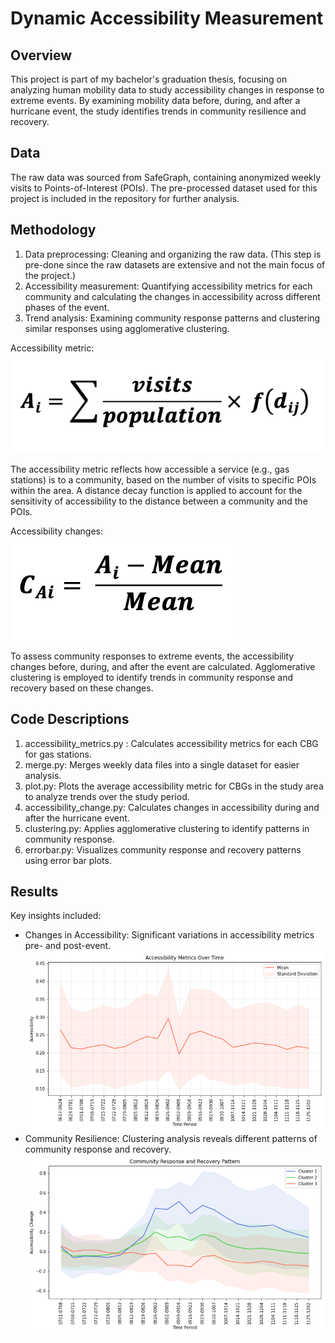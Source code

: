 # Dynamic Accessibility Measurement

## Overview
This project is part of my bachelor's graduation thesis, focusing on analyzing human mobility data to study accessibility changes in response to extreme events. By examining mobility data before, during, and after a hurricane event, the study identifies trends in community resilience and recovery. 

## Data
The raw data was sourced from SafeGraph, containing anonymized weekly visits to Points-of-Interest (POIs). The pre-processed dataset used for this project is included in the repository for further analysis.

## Methodology

1. Data preprocessing: Cleaning and organizing the raw data. (This step is pre-done since the raw datasets are extensive and not the main focus of the project.)
2. Accessibility measurement: Quantifying accessibility metrics for each community and calculating the changes in accessibility across different phases of the event.
3. Trend analysis: Examining community response patterns and clustering similar responses using agglomerative clustering.

Accessibility metric: ![Equation to calculate accessibility of a census block group](images/accessibility_metrics.png)

The accessibility metric reflects how accessible a service (e.g., gas stations) is to a community, based on the number of visits to specific POIs within the area. A distance decay function is applied to account for the sensitivity of accessibility to the distance between a community and the POIs.

Accessibility changes: ![Equation to calculate the changes in accessibility](images/accessibility_changes.png) 

To assess community responses to extreme events, the accessibility changes before, during, and after the event are calculated. Agglomerative clustering is employed to identify trends in community response and recovery based on these changes.

## Code Descriptions

1. accessibility_metrics.py : Calculates accessibility metrics for each CBG for gas stations.
2. merge.py: Merges weekly data files into a single dataset for easier analysis.
3. plot.py: Plots the average accessibility metric for CBGs in the study area to analyze trends over the study period.
4. accessibility_change.py: Calculates changes in accessibility during and after the hurricane event.
5. clustering.py: Applies agglomerative clustering to identify patterns in community response.
6. errorbar.py: Visualizes community response and recovery patterns using error bar plots.
   
## Results
Key insights included:
- Changes in Accessibility: Significant variations in accessibility metrics pre- and post-event.
  ![Figure of accessibility metric](results/figures/accessibility_mean_std.png)
- Community Resilience: Clustering analysis reveals different patterns of community response and recovery.
  ![Figure of community response and recovery patterns](results/figures/community_clusters.png)



